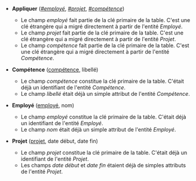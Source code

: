 <!-- Generated by Mocodo 4.0.3 -->

- **Appliquer** (<ins>_#employé_</ins>, <ins>_#projet_</ins>, <ins>_#compétence_</ins>)
  - Le champ _employé_ fait partie de la clé primaire de la table. C'est une clé étrangère qui a migré directement à partir de l'entité _Employé_.
  - Le champ _projet_ fait partie de la clé primaire de la table. C'est une clé étrangère qui a migré directement à partir de l'entité _Projet_.
  - Le champ _compétence_ fait partie de la clé primaire de la table. C'est une clé étrangère qui a migré directement à partir de l'entité _Compétence_.

- **Compétence** (<ins>compétence</ins>, libellé)
  - Le champ _compétence_ constitue la clé primaire de la table. C'était déjà un identifiant de l'entité _Compétence_.
  - Le champ _libellé_ était déjà un simple attribut de l'entité _Compétence_.

- **Employé** (<ins>employé</ins>, nom)
  - Le champ _employé_ constitue la clé primaire de la table. C'était déjà un identifiant de l'entité _Employé_.
  - Le champ _nom_ était déjà un simple attribut de l'entité _Employé_.

- **Projet** (<ins>projet</ins>, date début, date fin)
  - Le champ _projet_ constitue la clé primaire de la table. C'était déjà un identifiant de l'entité _Projet_.
  - Les champs _date début_ et _date fin_ étaient déjà de simples attributs de l'entité _Projet_.

